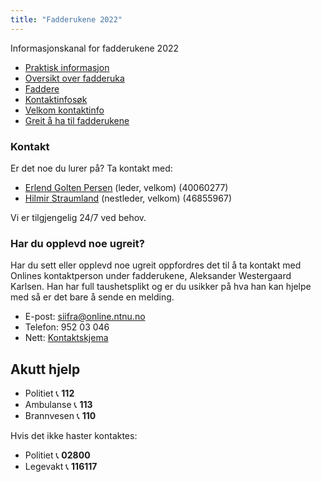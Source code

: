 ```yaml
---
title: "Fadderukene 2022"
---
```


Informasjonskanal for fadderukene 2022


* [Praktisk informasjon](/fadderukene/2022-/PraktiskInfo)
* [Oversikt over fadderuka](https://splash.online.ntnu.no/)  
* [Faddere](/fadderukene/2022-/Faddere)  
* [Kontaktinfosøk](https://online.ntnu.no/profile/search)  
* [Velkom kontaktinfo](/fadderukene/2022-/velkom) 
* [Greit å ha til fadderukene](/fadderukene/2022-/TaMedListe)


### Kontakt
Er det noe du lurer på? Ta kontakt med:

- [Erlend Golten Persen](https://online.ntnu.no/profile/public/2194) (leder, velkom) (40060277)  
- [Hilmir Straumland](https://online.ntnu.no/profile/public/2215) (nestleder, velkom) (46855967)

Vi er tilgjengelig 24/7 ved behov.  


### Har du opplevd noe ugreit?
Har du sett eller opplevd noe ugreit oppfordres det til å ta kontakt med Onlines kontaktperson  under fadderukene, Aleksander Westergaard Karlsen. Han har full taushetsplikt og er du usikker på hva han kan hjelpe med så er det bare å sende en melding.

- E-post: siifra@online.ntnu.no  
- Telefon: 952 03 046    
- Nett: [Kontaktskjema](https://docs.google.com/forms/d/e/1FAIpQLScvjEqVsiRIYnVqCNqbH_-nmYk3Ux6la8a7KZzsY3sJDbW-iA/viewform)  


Akutt hjelp
------------------------------------

- Politiet 📞 **112**  
- Ambulanse 📞 **113**  
- Brannvesen 📞 **110**

Hvis det ikke haster kontaktes:

- Politiet 📞 **02800**  
- Legevakt 📞 **116117**
